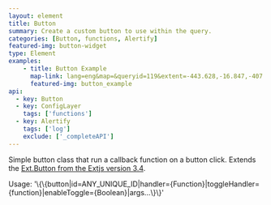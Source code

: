 ```yaml
---
layout: element
title: Button
summary: Create a custom button to use within the query.
categories: [Button, functions, Alertify]
featured-img: button-widget
type: Element
examples:
    - title: Button Example
      map-link: lang=eng&map=&queryid=119&extent=-443.628,-16.847,-407.373,3.294&tools=helpintro,layerchooser,zoomextent,customzoom,getfeature,hovershowlegend&options=scale,startopened,hidestylechooser,enablequeries&visiblelayers=custom
      featured-img: button_example
api: 
  - key: Button
  - key: ConfigLayer
    tags: ['functions']
  - key: Alertify
    tags: ['log']
    exclude: ['_completeAPI']
---
```

Simple button class that run a callback function on a button click. Extends the <a target='_blank' href='https://docs.sencha.com/extjs/3.4.0/#!/api/Ext.Button'>Ext.Button from the Extjs version 3.4</a>.

Usage: '\\\{\\\{button\|id=ANY_UNIQUE_ID\|handler={Function}\|toggleHandler={function}\|enableToggle={Boolean}\|args...\\\}\\\}'
